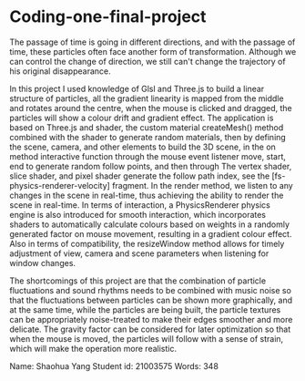 # Coding-one-final-project

The passage of time is going in different directions, and with the passage of time, these particles often face another form of transformation. Although we can control the change of direction, we still can't change the trajectory of his original disappearance.
 
In this project I used knowledge of Glsl and Three.js to build a linear structure of particles, all the gradient linearity is mapped from the middle and rotates around the centre, when the mouse is clicked and dragged, the particles will show a colour drift and gradient effect. The application is based on Three.js and shader, the custom material createMesh() method combined with the shader to generate random materials, then by defining the scene, camera, and other elements to build the 3D scene, in the on method interactive function through the mouse event listener move, start, end to generate random follow points, and then through The vertex shader, slice shader, and pixel shader generate the follow path index, see the [fs-physics-renderer-velocity] fragment. In the render method, we listen to any changes in the scene in real-time, thus achieving the ability to render the scene in real-time. In terms of interaction, a PhysicsRenderer physics engine is also introduced for smooth interaction, which incorporates shaders to automatically calculate colours based on weights in a randomly generated factor on mouse movement, resulting in a gradient colour effect. Also in terms of compatibility, the resizeWindow method allows for timely adjustment of view, camera and scene parameters when listening for window changes.

The shortcomings of this project are that the combination of particle fluctuations and sound rhythms needs to be combined with music noise so that the fluctuations between particles can be shown more graphically, and at the same time, while the particles are being built, the particle textures can be appropriately noise-treated to make their edges smoother and more delicate. The gravity factor can be considered for later optimization so that when the mouse is moved, the particles will follow with a sense of strain, which will make the operation more realistic.

Name: Shaohua Yang 
Student id: 21003575 
Words: 348
